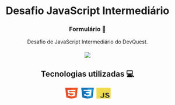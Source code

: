 <h1 align="center"> Desafio JavaScript Intermediário </h1>
<h3 align="center"> Formulário 📄</h1>
<p align="center"> Desafio de JavaScript Intermediário do DevQuest. <br> <br>

<img align="center" src="https://i.imgur.com/poukhY6.gif"> 
  
 <h2 align="center"> Tecnologias utilizadas 💻</h2>
<div align="center" style="display: inline_block">
  <img align="center" alt="HTML" height="30" width="40" src="https://raw.githubusercontent.com/devicons/devicon/master/icons/html5/html5-original.svg">
  <img align="center" alt="CSS" height="30" width="40" src="https://raw.githubusercontent.com/devicons/devicon/master/icons/css3/css3-original.svg">
  <img align="center" alt="JS" height="30" width="40" src="https://raw.githubusercontent.com/devicons/devicon/master/icons/javascript/javascript-original.svg">
</div>
